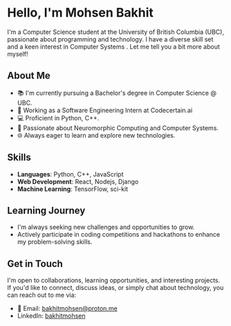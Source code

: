 # Hello, I'm Mohsen Bakhit

I'm a Computer Science student at the University of British Columbia (UBC), passionate about programming and technology. I have a diverse skill set and a keen interest in Computer Systems . Let me tell you a bit more about myself!

## About Me

- 📚 I'm currently pursuing a Bachelor's degree in Computer Science @ UBC.
- 👔 Working as a Software Engineering Intern at Codecertain.ai
- 💻 Proficient in Python, C++.
- 🤖 Passionate about Neuromorphic Computing and Computer Systems.
- 🌐 Always eager to learn and explore new technologies.

## Skills

- **Languages**: Python, C++, JavaScript
- **Web Development**: React, Nodejs, Django
- **Machine Learning**: TensorFlow, sci-kit


## Learning Journey

- I'm always seeking new challenges and opportunities to grow.
- Actively participate in coding competitions and hackathons to enhance my problem-solving skills.

## Get in Touch

I'm open to collaborations, learning opportunities, and interesting projects. If you'd like to connect, discuss ideas, or simply chat about technology, you can reach out to me via:

- 📧 Email: bakhitmohsen@proton.me
- LinkedIn: [bakhitmohsen](https://linkedin.com/in/bakhitmohsen)
